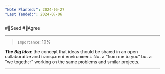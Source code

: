 ```yaml
---
"Note Planted:": 2024-06-27
"Last Tended:": 2024-07-06
---
```

#🌱Seed  #🙂Agree
****
> `Importance`: 10%
 
***The Big Idea***: the concept that ideas should be shared in an open collaborative and transparent environment. Not a ”from me to you” but a ”we together” working on the same problems and similar projects.

****
